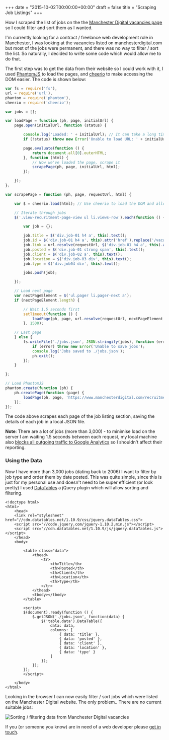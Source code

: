 +++
date = "2015-10-02T00:00:00+00:00"
draft = false
title = "Scraping Job Listings"
+++

How I scraped the list of jobs on the the <a href="https://www.manchesterdigital.com/recruitment" target="_blank" rel="noopener">Manchester Digital vacancies page</a> so I could filter and sort them as I wanted.

I'm currently looking for a contract / freelance web development role in Manchester, I was looking at the vacancies listed on manchesterdigital.com but most of the jobs were permanent, and there was no way to filter / sort the list. So naturally, I decided to write some code which would allow me to do that.

The first step was to get the data from their website so I could work with it, I used <a href="http://phantomjs.org/" target="_blank" rel="noopener">PhantomJS</a> to load the pages, and <a href="https://github.com/cheeriojs/cheerio">cheerio</a> to make accessing the DOM easier. The code is shown below:

```javascript
var fs = require('fs'),
url = require('url'),
phantom = require('phantom'),
cheerio = require('cheerio');

var jobs = [];

var loadPage = function (ph, page, initialUrl) {
    page.open(initialUrl, function (status) {

        console.log('Loaded: ' + initialUrl); // It can take a long time to run (there are a lot of pages) so keep the user informed
        if (!status) throw new Error('Unable to load URL: ' + initialUrl);

        page.evaluate(function () {
            return document.all[0].outerHTML;
        }, function (html) {
            // Now we've loaded the page, scrape it
            scrapePage(ph, page, initialUrl, html);
        });

    });
};

var scrapePage = function (ph, page, requestUrl, html) {

    var $ = cheerio.load(html); // Use cheerio to load the DOM and allow us to use jQuery-esk selectors

    // Iterate through jobs
    $('.view-recuritment-page-view ul li.views-row').each(function () {

        var job = {};

        job.title = $('div.job-01 h4 a', this).text();
        job.id = $('div.job-01 h4 a', this).attr('href').replace('/vacancy/', '');
        job.link = url.resolve(requestUrl, $('div.job-01 h4 a', this).attr('href'));
        job.posted = $('div.job-01 strong span', this).text();
        job.client = $('div.job-02 a', this).text();
        job.location = $('div.job-03 div', this).text();
        job.type = $('div.job04 div', this).text();

        jobs.push(job);

    });

    // Load next page
    var nextPageElement = $('ul.pager li.pager-next a');
    if (nextPageElement.length) {

        // Wait 1.5 seconds first
        setTimeout(function () {
            loadPage(ph, page, url.resolve(requestUrl, nextPageElement.attr('href')));
        }, 1500);

    // Last page
    } else {
        fs.writeFile('./jobs.json', JSON.stringify(jobs), function (error) {
            if (error) throw new Error('Unable to save jobs');
            console.log('Jobs saved to ./jobs.json');
            ph.exit();
        });
    }

};

// Load PhantomJS
phantom.create(function (ph) {
    ph.createPage(function (page) {
        loadPage(ph, page, 'https://www.manchesterdigital.com/recruitment'); // Starting page
    });
});
```

The code above scrapes each page of the job listing section, saving the details of each job in a local JSON file.

**Note**: There are a lot of jobs (more than 3,000) - to minimise load on the server I am waiting 1.5 seconds between each request, my local machine also <a href="https://gist.github.com/joelvardy/fddf02f3aa232298065b" target="_blank" rel="noopener">blocks all outgoing traffic to Google Analytics</a> so I shouldn't affect their reporting.

### Using the Data

Now I have more than 3,000 jobs (dating back to 2006) I want to filter by job type and order them by date posted. This was quite simple, since this is just for my personal use and doesn't need to be super efficient (or look pretty) I used <a href="https://www.datatables.net/" target="_blank" rel="noopener">DataTables</a> a jQuery plugin which will allow sorting and filtering.

```markup
<!doctype html>
<html>
    <head>
    <link rel="stylesheet" href="//cdn.datatables.net/1.10.9/css/jquery.dataTables.css">
    <script src="//code.jquery.com/jquery-1.10.2.min.js"></script>
    <script src="//cdn.datatables.net/1.10.9/js/jquery.dataTables.js"></script>
    </head>
    <body>

        <table class="data">
            <thead>
                <tr>
                    <th>Title</th>
                    <th>Posted</th>
                    <th>Client</th>
                    <th>Location</th>
                    <th>Type</th>
                </tr>
            </thead>
            <tbody></tbody>
        </table>

        <script>
        $(document).ready(function () {
            $.getJSON('./jobs.json', function(data) {
                $('table.data').DataTable({
                    data: data,
                    columns: [
                        { data: 'title' },
                        { data: 'posted' },
                        { data: 'client' },
                        { data: 'location' },
                        { data: 'type' }
                    ]
                });
            });
        });
        </script>

    </body>
</html>
```

Looking in the browser I can now easily filter / sort jobs which were listed on the Manchester Digital website. The only problem.. There are no current suitable jobs:

<img alt="Sorting / filtering data from Manchester Digital vacancies" src="/images/writing/scraping-job-listings/filter-sort-manchester-digital-vacancies.jpg">

If you (or someone you know) are in need of a web developer please <a href="/#contact" title="Contact Joel Vardy">get in touch</a>.
